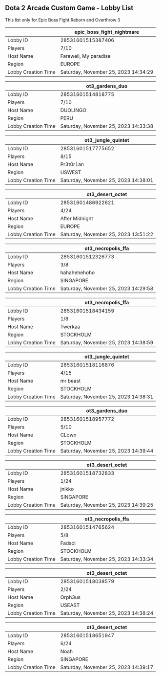 ## Dota 2 Arcade Custom Game - Lobby List

This list only for Epic Boss Fight Reborn and Overthrow 3

|  | epic_boss_fight_nightmare |
| ------ | ------ |
| Lobby ID | 28531601515387406 |
| Players | 7/10 |
| Host Name | Farewell, My paradise |
| Region | EUROPE |
| Lobby Creation Time | Saturday, November 25, 2023 14:34:29 |


|  | ot3_gardens_duo |
| ------ | ------ |
| Lobby ID | 28531601514818775 |
| Players | 7/10 |
| Host Name | DUOLINGO |
| Region | PERU |
| Lobby Creation Time | Saturday, November 25, 2023 14:33:38 |


|  | ot3_jungle_quintet |
| ------ | ------ |
| Lobby ID | 28531601517775652 |
| Players | 8/15 |
| Host Name | Pr3t0r1an |
| Region | USWEST |
| Lobby Creation Time | Saturday, November 25, 2023 14:38:01 |


|  | ot3_desert_octet |
| ------ | ------ |
| Lobby ID | 28531601486922621 |
| Players | 4/24 |
| Host Name | After Midnight |
| Region | EUROPE |
| Lobby Creation Time | Saturday, November 25, 2023 13:51:22 |


|  | ot3_necropolis_ffa |
| ------ | ------ |
| Lobby ID | 28531601512326773 |
| Players | 3/8 |
| Host Name | hahahehehoho |
| Region | SINGAPORE |
| Lobby Creation Time | Saturday, November 25, 2023 14:29:58 |


|  | ot3_necropolis_ffa |
| ------ | ------ |
| Lobby ID | 28531601518434159 |
| Players | 1/8 |
| Host Name | Twerkaa |
| Region | STOCKHOLM |
| Lobby Creation Time | Saturday, November 25, 2023 14:38:59 |


|  | ot3_jungle_quintet |
| ------ | ------ |
| Lobby ID | 28531601518116876 |
| Players | 4/15 |
| Host Name | mr beast |
| Region | STOCKHOLM |
| Lobby Creation Time | Saturday, November 25, 2023 14:38:31 |


|  | ot3_gardens_duo |
| ------ | ------ |
| Lobby ID | 28531601518957772 |
| Players | 5/10 |
| Host Name | CLown |
| Region | STOCKHOLM |
| Lobby Creation Time | Saturday, November 25, 2023 14:39:44 |


|  | ot3_desert_octet |
| ------ | ------ |
| Lobby ID | 28531601518732833 |
| Players | 1/24 |
| Host Name | jnikko |
| Region | SINGAPORE |
| Lobby Creation Time | Saturday, November 25, 2023 14:39:25 |


|  | ot3_necropolis_ffa |
| ------ | ------ |
| Lobby ID | 28531601514765624 |
| Players | 5/8 |
| Host Name | Fadsol |
| Region | STOCKHOLM |
| Lobby Creation Time | Saturday, November 25, 2023 14:33:34 |


|  | ot3_desert_octet |
| ------ | ------ |
| Lobby ID | 28531601518038579 |
| Players | 2/24 |
| Host Name | Orph3us |
| Region | USEAST |
| Lobby Creation Time | Saturday, November 25, 2023 14:38:24 |


|  | ot3_desert_octet |
| ------ | ------ |
| Lobby ID | 28531601518651947 |
| Players | 6/24 |
| Host Name | Noah |
| Region | SINGAPORE |
| Lobby Creation Time | Saturday, November 25, 2023 14:39:17 |


